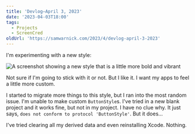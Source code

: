 ```yaml
---
title: 'Devlog—April 3, 2023'
date: '2023-04-03T18:00'
tags:
  - Projects
  - ScreenCred
oldUrl: 'https://samwarnick.com/2023/4/devlog-april-3-2023'
---
```


I'm experimenting with a new style:

![A screenshot showing a new style that is a little more bold and vibrant](/media/2023-04-03-new-style.png)

Not sure if I'm going to stick with it or not. But I like it. I want my apps to feel a little more custom.

I started to migrate more things to this style, but I ran into the most random issue. I'm unable to make custom `ButtonStyle`s. I've tried in a new blank project and it works fine, but not in my project. I have no clue why. It just says, `does not conform to protocol 'ButtonStyle'`. But it does...

I've tried clearing all my derived data and even reinstalling Xcode. Nothing.
